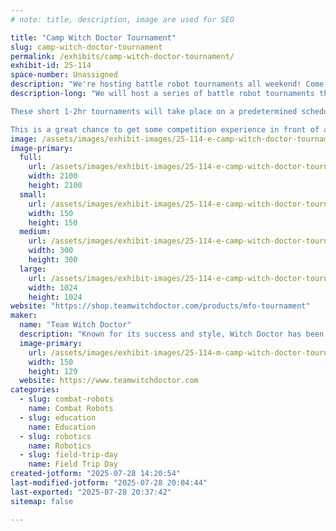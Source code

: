 ```yaml
---
# note: title, description, image are used for SEO

title: "Camp Witch Doctor Tournament"
slug: camp-witch-doctor-tournament
permalink: /exhibits/camp-witch-doctor-tournament/
exhibit-id: 25-114
space-number: Unassigned
description: "We're hosting battle robot tournaments all weekend! Come join us as a builder or a spectator!"
description-long: "We will host a series of battle robot tournaments throughout the weekend! Our goal is to provide a supportive and beginner-friendly option for young builders to participate in their first event. Ages 5-15 welcome (children must have parental supervision).

These short 1-2hr tournaments will take place on a predetermined schedule and are open to beginners with Camp Witch Doctor robots. Full rules and registration information are available at www.teamwitchdoctor.com/MFO

This is a great chance to get some competition experience in front of an audience! These tournaments serve as a stepping stone to Robot Ruckus at Maker Faire Orlando, with less commitment and pressure for beginners."
image: /assets/images/exhibit-images/25-114-e-camp-witch-doctor-tournament-kit-promo-300x300.jpg
image-primary: 
  full:
    url: /assets/images/exhibit-images/25-114-e-camp-witch-doctor-tournament-kit-promo-full.jpg
    width: 2100
    height: 2100
  small:
    url: /assets/images/exhibit-images/25-114-e-camp-witch-doctor-tournament-kit-promo-150x150.jpg
    width: 150
    height: 150
  medium:
    url: /assets/images/exhibit-images/25-114-e-camp-witch-doctor-tournament-kit-promo-300x300.jpg
    width: 300
    height: 300
  large:
    url: /assets/images/exhibit-images/25-114-e-camp-witch-doctor-tournament-kit-promo-1024x1024.jpg
    width: 1024
    height: 1024
website: "https://shop.teamwitchdoctor.com/products/mfo-tournament"
maker: 
  name: "Team Witch Doctor"
  description: "Known for its success and style, Witch Doctor has been a fan favorite on the TV show BattleBots since 2015. It features a powerful vertical spinner and a skeletal-themed design. Team Witch Doctor is an avid promotor of STEAM education to inspire the next generation of robot builders. Learn more at www.TeamWitchDoctor.com!"
  image-primary:
    url: /assets/images/exhibit-images/25-114-m-camp-witch-doctor-tournament-bb2022-witch-doctor-team-sm-150x129.jpg
    width: 150
    height: 129
  website: https://www.teamwitchdoctor.com
categories: 
  - slug: combat-robots
    name: Combat Robots
  - slug: education
    name: Education
  - slug: robotics
    name: Robotics
  - slug: field-trip-day
    name: Field Trip Day
created-jotform: "2025-07-28 14:20:54"
last-modified-jotform: "2025-07-28 20:04:44"
last-exported: "2025-07-28 20:37:42"
sitemap: false

---
```

